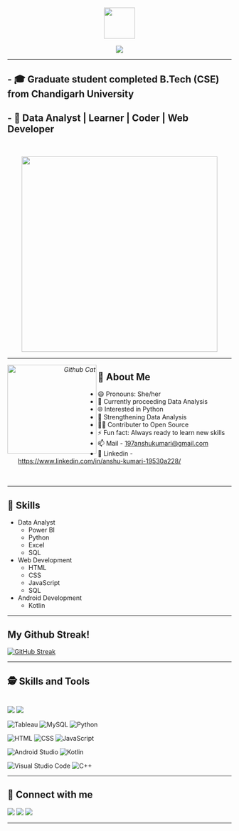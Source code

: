 
 <h3 align="center"><img src="https://media.giphy.com/media/CV8n4vC6r9b5J3JZd9/giphy.gif" width="70px"> </h3>
 <p align="center">
    <img src="https://readme-typing-svg.herokuapp.com?font=&color=%239BC3A7&size=31&center=true&lines=Hey!+I+am+Anshu+Kumari"/>
</p>
</h3>
<hr>

## - 🎓 Graduate student completed B.Tech (CSE) from Chandigarh University
## - 📌 Data Analyst | Learner | Coder |  Web Developer

 <br>

<p align="center">
  <em>
    <img src="https://media.giphy.com/media/L1R1tvI9svkIWwpVYr/giphy.gif" width="440px"> <br>
  </em>
</p>
  
<hr>
<p align="right">
  <em>     
   <img align="left" width=200px alt="Github Cat" src="https://myoctocat.com/assets/images/base-octocat.svg" />
  </em>
</p>
 

## 🔎 About Me
   - 😄 Pronouns: She/her
   - 🌱 Currently proceeding Data Analysis
   - 🌐 Interested in Python
   - 💪 Strengthening Data Analysis
   - 🧑‍💻 Contributer to Open Source
   - ⚡ Fun fact: Always ready to learn new skills 
   - 📫 Mail - 197anshukumari@gmail.com
   - 🔗 Linkedin - https://www.linkedin.com/in/anshu-kumari-19530a228/
<br> <br> <br>
<hr>

## 🔎 Skills
   - Data Analyst
     - Power BI
     - Python
     - Excel
     - SQL
   - Web Development
     - HTML
     - CSS
     - JavaScript
     - SQL
   - Android Development
     - Kotlin

<hr>

## My Github Streak!
<!--  <p align="center"> -->
[![GitHub Streak](https://github-readme-streak-stats.herokuapp.com?user=AnshuKumari197&theme=dracula&date_format=M%20j%5B%2C%20Y%5D)](https://git.io/streak-stats)
<br> 
<hr>

## 🕵️‍ Skills and Tools
<br>
<a href=""><img src="https://img.shields.io/badge/Excel-239120?style=for-the-badge&logo=&logoColor=white"></img></a>
<a href=""><img src="https://img.shields.io/badge/PowerBI-1DA1F2?style=for-the-badge&logo=PowerBI&logoColor=white"></img></a>

![Tableau](https://img.shields.io/badge/Tableau-E97627?style=for-the-badge&logo=Tableau&logoColor=white)
![MySQL](https://img.shields.io/badge/MySQL-005C84?style=for-the-badge&logo=mysql&logoColor=white)
![Python](https://img.shields.io/badge/Python-3776AB?style=for-the-badge&logo=python&logoColor=white)

![HTML](https://img.shields.io/badge/HTML-239120?style=for-the-badge&logo=html5&logoColor=white)
![CSS](https://img.shields.io/badge/CSS-239120?&style=for-the-badge&logo=css3&logoColor=white)
![JavaScript](https://img.shields.io/badge/JavaScript-F7DF1E?style=for-the-badge&logo=javascript&logoColor=black)

![Android Studio](https://img.shields.io/badge/Android%20Studio-3DDC84.svg?style=for-the-badge&logo=android-studio&logoColor=white)
![Kotlin](https://img.shields.io/badge/Kotlin-0095D5?&style=for-the-badge&logo=kotlin&logoColor=white)

![Visual Studio Code](https://img.shields.io/badge/Visual_Studio_Code-0078D4?style=for-the-badge&logo=visual%20studio%20code&logoColor=white)
![C++](https://img.shields.io/badge/C%2B%2B-00599C?style=for-the-badge&logo=c%2B%2B&logoColor=white)

<!--
<p align="center">
<!--- GitHub Stats...📈  --->
<!--
<img src="https://github-readme-stats.vercel.app/api?username=AnshuKumari197&count_private=true&show_icons=true&theme=radical" alt="GitHub Status" width="450px">
<img src = "https://github-readme-stats.vercel.app/api/top-langs/?username=AnshuKumari197&show_icons=true&layout=compact&theme=radical" alt="Most Used Languages" width="380px">
</p>
-->
<hr>

## 📌 Connect with me 
<a href="197anshukumari@gmail.com"><img src="https://img.shields.io/badge/Gmail-D14836?style=for-the-badge&logo=gmail&logoColor=white"></img></a>
<a href="https://www.linkedin.com/in/anshu-kumari-19530a228/"><img src="https://img.shields.io/badge/linkedin-%230077B5.svg?style=for-the-badge&logo=linkedin&logoColor=white"></img></a>
<a href="https://www.instagram.com/__.its__.anshu/"><img src="https://img.shields.io/badge/Instagram-E4405F?style=for-the-badge&logo=instagram&logoColor=white"></img></a>

<!-- ![𝙶𝚒𝚝𝚑𝚞𝚋 𝙲𝚘𝚗𝚝𝚛𝚒𝚋𝚞𝚝𝚒𝚘𝚗 𝙶𝚛𝚊𝚙𝚑](https://github.com/AnshuKumari197/AnshuKumari197/blob/main/game.svg) 
create a file and paste this code 
https://github.com/ps-19/ps-19/blob/main/game.svg?short_path=645cca4
-->


<hr/>
